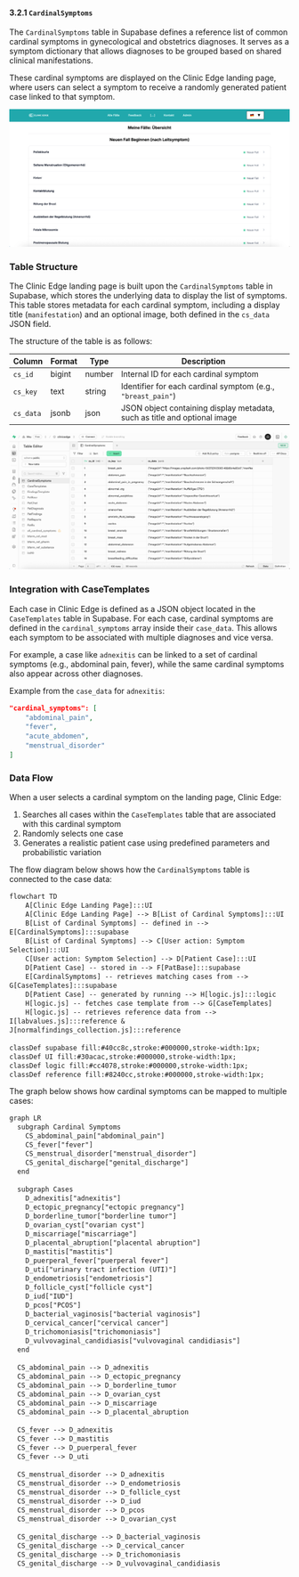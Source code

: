 #### 3.2.1 `CardinalSymptoms`

The `CardinalSymptoms` table in Supabase defines a reference list of common cardinal symptoms in gynecological and obstetrics diagnoses. It serves as a symptom dictionary that allows diagnoses to be grouped based on shared clinical manifestations. 

These cardinal symptoms are displayed on the Clinic Edge landing page, where users can select a symptom to receive a randomly generated patient case linked to that symptom. 

![](./Images/3_2_1_cardinal_symptoms_ce.jpg)

### Table Structure

The Clinic Edge landing page is built upon the `CardinalSymptoms` table in Supabase, which stores the underlying data to display the list of symptoms. This table stores metadata for each cardinal symptom, including a display title (`manifestation`) and an optional image, both defined in the `cs_data` JSON field. 

The structure of the table is as follows:

| Column     | Format | Type   | Description                                                              |
|------------|--------|--------|--------------------------------------------------------------------------|
| `cs_id`    | bigint | number | Internal ID for each cardinal symptom                                    |
| `cs_key`   | text   | string | Identifier for each cardinal symptom (e.g., `"breast_pain"`)             |
| `cs_data`  | jsonb  | json   | JSON object containing display metadata, such as title and optional image|

![](./Images/3_2_1_cardinal_symptoms_supabase.jpg)

### Integration with CaseTemplates

Each case in Clinic Edge is defined as a JSON object located in the `CaseTemplates` table in Supabase. For each case, cardinal symptoms are defined in the `cardinal_symptoms` array inside their `case_data`. This allows each symptom to be associated with multiple diagnoses and vice versa.

For example, a case like `adnexitis` can be linked to a set of cardinal symptoms (e.g., abdominal pain, fever), while the same cardinal symptoms also appear across other diagnoses.

Example from the `case_data` for `adnexitis`:
```json
"cardinal_symptoms": [
    "abdominal_pain",
    "fever",
    "acute_abdomen",
    "menstrual_disorder"
]
```
### Data Flow

When a user selects a cardinal symptom on the landing page, Clinic Edge:
1. Searches all cases within the `CaseTemplates` table that are associated with this cardinal symptom
2. Randomly selects one case
3. Generates a realistic patient case using predefined parameters and probabilistic variation

The flow diagram below shows how the `CardinalSymptoms` table is connected to the case data:

```mermaid
flowchart TD
    A[Clinic Edge Landing Page]:::UI
    A[Clinic Edge Landing Page] --> B[List of Cardinal Symptoms]:::UI
    B[List of Cardinal Symptoms] -- defined in --> E[CardinalSymptoms]:::supabase
    B[List of Cardinal Symptoms] --> C[User action: Symptom Selection]:::UI
    C[User action: Symptom Selection] --> D[Patient Case]:::UI
    D[Patient Case] -- stored in --> F[PatBase]:::supabase
    E[CardinalSymptoms] -- retrieves matching cases from --> G[CaseTemplates]:::supabase
    D[Patient Case] -- generated by running --> H[logic.js]:::logic
    H[logic.js] -- fetches case template from --> G[CaseTemplates]
    H[logic.js] -- retrieves reference data from --> I[labvalues.js]:::reference & J[normalfindings_collection.js]:::reference

classDef supabase fill:#40cc8c,stroke:#000000,stroke-width:1px;
classDef UI fill:#30acac,stroke:#000000,stroke-width:1px;
classDef logic fill:#cc4078,stroke:#000000,stroke-width:1px;
classDef reference fill:#8240cc,stroke:#000000,stroke-width:1px;
```

The graph below shows how cardinal symptoms can be mapped to multiple cases:

```mermaid
graph LR
  subgraph Cardinal Symptoms
    CS_abdominal_pain["abdominal_pain"]
    CS_fever["fever"]
    CS_menstrual_disorder["menstrual_disorder"]
    CS_genital_discharge["genital_discharge"]
  end

  subgraph Cases
    D_adnexitis["adnexitis"]
    D_ectopic_pregnancy["ectopic pregnancy"]
    D_borderline_tumor["borderline tumor"]
    D_ovarian_cyst["ovarian cyst"]
    D_miscarriage["miscarriage"]
    D_placental_abruption["placental abruption"]
    D_mastitis["mastitis"]
    D_puerperal_fever["puerperal fever"]
    D_uti["urinary tract infection (UTI)"]
    D_endometriosis["endometriosis"]
    D_follicle_cyst["follicle cyst"]
    D_iud["IUD"]
    D_pcos["PCOS"]
    D_bacterial_vaginosis["bacterial vaginosis"]
    D_cervical_cancer["cervical cancer"]
    D_trichomoniasis["trichomoniasis"]
    D_vulvovaginal_candidiasis["vulvovaginal candidiasis"]
  end

  CS_abdominal_pain --> D_adnexitis
  CS_abdominal_pain --> D_ectopic_pregnancy
  CS_abdominal_pain --> D_borderline_tumor
  CS_abdominal_pain --> D_ovarian_cyst
  CS_abdominal_pain --> D_miscarriage
  CS_abdominal_pain --> D_placental_abruption

  CS_fever --> D_adnexitis
  CS_fever --> D_mastitis
  CS_fever --> D_puerperal_fever
  CS_fever --> D_uti

  CS_menstrual_disorder --> D_adnexitis
  CS_menstrual_disorder --> D_endometriosis
  CS_menstrual_disorder --> D_follicle_cyst
  CS_menstrual_disorder --> D_iud
  CS_menstrual_disorder --> D_pcos
  CS_menstrual_disorder --> D_ovarian_cyst

  CS_genital_discharge --> D_bacterial_vaginosis
  CS_genital_discharge --> D_cervical_cancer
  CS_genital_discharge --> D_trichomoniasis
  CS_genital_discharge --> D_vulvovaginal_candidiasis
 ```
